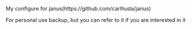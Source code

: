 <p>My configure for janus(https://github.com/carlhuda/janus)</p>
<p>For personal use backup, but you can refer to it if you are interested in it</p>
